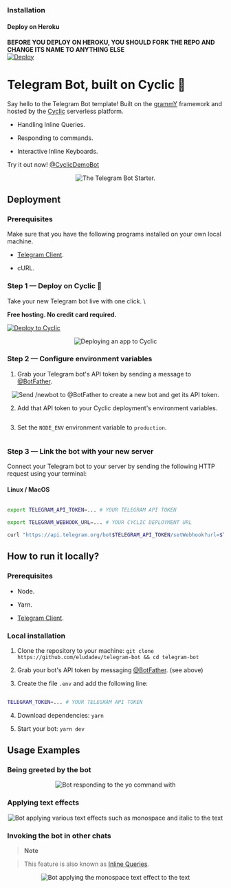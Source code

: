 
##
### Installation
#### Deploy on Heroku
**BEFORE YOU DEPLOY ON HEROKU, YOU SHOULD FORK THE REPO AND CHANGE ITS NAME TO ANYTHING ELSE**<br>
[![Deploy](https://www.herokucdn.com/deploy/button.svg)](https://heroku.com/deploy)</br>


# Telegram Bot, built on Cyclic 🤖

Say hello to the Telegram Bot template! Built on the [grammY](https://grammy.dev/) framework and hosted by the [Cyclic](https://www.cyclic.sh/) serverless platform.

- Handling Inline Queries.

- Responding to commands.

- Interactive Inline Keyboards.

Try it out now! [\@CyclicDemoBot](http://t.me/CyclicDemoBot)

<p align="center"><img src="assets/telegram-bot-banner.png" alt="The Telegram Bot Starter." /></p>

## Deployment

### Prerequisites

Make sure that you have the following programs installed on your own local machine.

- [Telegram Client](https://desktop.telegram.org/).

- cURL.

### Step 1 — Deploy on Cyclic 🚀

Take your new Telegram bot live with one click. \

**Free hosting. No credit card required.**

[![Deploy to Cyclic](https://deploy.cyclic.sh/button.svg)](https://deploy.cyclic.sh/eludadev/telegram-bot)

<p align="center"><img src="assets/deploying-to-cyclic.gif" alt="Deploying an app to Cyclic" /></p>

### Step 2 — Configure environment variables

1. Grab your Telegram bot's API token by sending a message to [\@BotFather](https://telegram.me/BotFather).

<p align="center"><img src="./assets/creating-telegram-bot-api-token.gif" alt="Send /newbot to @BotFather to create a new bot and get its API token." /></p>

2. Add that API token to your Cyclic deployment's environment variables.

<p align="center"><img src="./assets/setting-api-token-in-cyclic.gif" alt="" /></p>

3. Set the `NODE_ENV` environment variable to `production`.

<p align="center"><img src="./assets/setting-node-env-variable.gif" alt="" /></p>

### Step 3 — Link the bot with your new server

Connect your Telegram bot to your server by sending the following HTTP request using your terminal:

#### Linux / MacOS

```bash

export TELEGRAM_API_TOKEN=... # YOUR TELEGRAM API TOKEN

export TELEGRAM_WEBHOOK_URL=... # YOUR CYCLIC DEPLOYMENT URL

curl "https://api.telegram.org/bot$TELEGRAM_API_TOKEN/setWebhook?url=$TELEGRAM_WEBHOOK_URL"

```

## How to run it locally?

### Prerequisites

- Node.

- Yarn.

- [Telegram Client](https://desktop.telegram.org/).

### Local installation

1. Clone the repository to your machine: `git clone https://github.com/eludadev/telegram-bot && cd telegram-bot`

2. Grab your bot's API token by messaging [\@BotFather](https://telegram.me/BotFather). (see above)

3. Create the file `.env` and add the following line:

```bash

TELEGRAM_TOKEN=... # YOUR TELEGRAM API TOKEN

```

4. Download dependencies: `yarn`

5. Start your bot: `yarn dev`

## Usage Examples

### Being greeted by the bot

<p align="center"><img src="assets/bot-greeting.gif" alt="Bot responding to the yo command with "yo eludadev"" /></p>

### Applying text effects

<p align="center"><img src="assets/bot-text-effects.gif" alt="Bot applying various text effects such as monospace and italic to the text "Hello World"" /></p>

### Invoking the bot in other chats

> **Note**

> This feature is also known as [Inline Queries](https://core.telegram.org/api/bots/inline).

<p align="center"><img src="assets/bot-inline-queries.gif" alt="Bot applying the monospace text effect to the text "Hello" in another chat" /></p>
